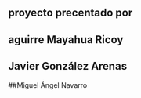 ## proyecto precentado por 
## aguirre Mayahua Ricoy
## Javier González Arenas
##Miguel Ángel Navarro
